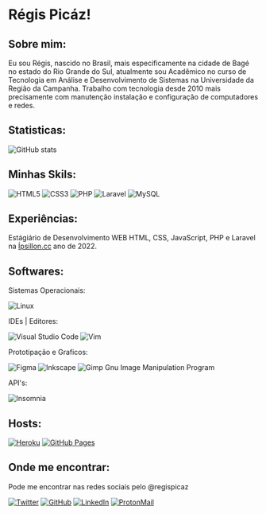 # Régis Picáz!
## Sobre mim:

Eu sou Régis, nascido no Brasil, mais especificamente na cidade de Bagé no estado do Rio Grande do Sul, atualmente sou Acadêmico no curso de Tecnologia em Análise e Desenvolvimento de Sistemas na Universidade da Região da Campanha.
Trabalho com tecnologia desde 2010 mais precisamente com manutenção instalação e configuração de computadores e redes.
## Statisticas:

![GitHub stats](https://github-readme-stats.vercel.app/api?username=regispicaz&show_icons=true&theme=radical)




## Minhas Skils:

![HTML5](https://img.shields.io/badge/html5-%23E34F26.svg?style=for-the-badge&logo=html5&logoColor=white)
![CSS3](https://img.shields.io/badge/css3-%231572B6.svg?style=for-the-badge&logo=css3&logoColor=white)
![PHP](https://img.shields.io/badge/php-%23777BB4.svg?style=for-the-badge&logo=php&logoColor=white)
![Laravel](https://img.shields.io/badge/laravel-%23FF2D20.svg?style=for-the-badge&logo=laravel&logoColor=white)
![MySQL]( 	https://img.shields.io/badge/MySQL-00000F?style=for-the-badge&logo=mysql&logoColor=white)

## Experiências:
Estágiário de Desenvolvimento WEB HTML, CSS, JavaScript, PHP e Laravel na [Ípsillon.cc](https://ipsillon.cc) ano de 2022.

## Softwares:

Sistemas Operacionais:

![Linux](https://img.shields.io/badge/Linux-FCC624?style=for-the-badge&logo=linux&logoColor=black)

IDEs | Editores:

![Visual Studio Code](https://img.shields.io/badge/Visual%20Studio%20Code-0078d7.svg?style=for-the-badge&logo=visual-studio-code&logoColor=white)
![Vim](https://img.shields.io/badge/VIM-%2311AB00.svg?style=for-the-badge&logo=vim&logoColor=white)

Prototipação e Graficos:

![Figma](https://img.shields.io/badge/figma-%23F24E1E.svg?style=for-the-badge&logo=figma&logoColor=white)
![Inkscape](https://img.shields.io/badge/Inkscape-e0e0e0?style=for-the-badge&logo=inkscape&logoColor=080A13)
![Gimp Gnu Image Manipulation Program](https://img.shields.io/badge/Gimp-657D8B?style=for-the-badge&logo=gimp&logoColor=FFFFFF)

API's:

![Insomnia](https://img.shields.io/badge/Insomnia-black?style=for-the-badge&logo=insomnia&logoColor=5849BE)

## Hosts:
[![Heroku](https://img.shields.io/badge/Heroku-430098?style=for-the-badge&logo=heroku&logoColor=white)](https://www.heroku.com/)
[![GitHub Pages](https://img.shields.io/badge/GitHub-Pages-0078D6?style=for-the-badge&logo)](https://pages.github.com/)

## Onde me encontrar:
Pode me encontrar nas redes sociais pelo @regispicaz

[![Twitter](https://img.shields.io/badge/Twitter-1DA1F2?style=for-the-badge&logo=twitter&logoColor=white)](https://twitter.com/regispicaz) 
[![GitHub](https://img.shields.io/badge/GitHub-100000?style=for-the-badge&logo=github&logoColor=white)](https://github.com/regispicaz)
[![LinkedIn](https://img.shields.io/badge/LinkedIn-0077B5?style=for-the-badge&logo=linkedin&logoColor=white)](https://linkedin.com/in/regispicaz)
[![ProtonMail](https://img.shields.io/badge/ProtonMail-8B89CC?style=for-the-badge&logo=protonmail&logoColor=white)](mailto:registavares@protonmail.com)
